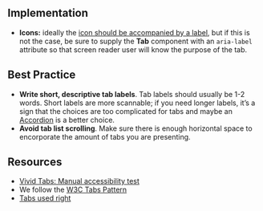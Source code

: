 ## Implementation

- **Icons:** ideally the [icon should be accompanied by a label](https://www.nngroup.com/articles/icon-usability/), but if this is not the case, be sure to supply the **Tab** component with an `aria-label` attribute so that screen reader user will know the purpose of the tab.

## Best Practice

- **Write short, descriptive tab labels**. Tab labels should usually be 1-2 words. Short labels are more scannable; if you need longer labels, it’s a sign that the choices are too complicated for tabs and maybe an [Accordion](/components/accordion/) is a better choice.
- **Avoid tab list scrolling**. Make sure there is enough horizontal space to encorporate the amount of tabs you are presenting.

## Resources

- [Vivid Tabs: Manual accessibility test](https://docs.google.com/spreadsheets/d/1otYxVmPqu2YcPHWBNIJg73W7xNXF4amoTZBuN_6D8C0/edit?gid=1175911860#gid=1175911860)
- We follow the [W3C Tabs Pattern](https://www.w3.org/WAI/ARIA/apg/patterns/tabs/)
- [Tabs used right](https://www.nngroup.com/articles/tabs-used-right/)
